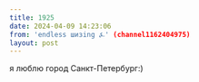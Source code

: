 ```yaml
---
title: 1925
date: 2024-04-09 14:23:06
from: 'endless шизing ⍼' (channel1162404975)
layout: post
---
```


я люблю город Санкт-Петербург:)
